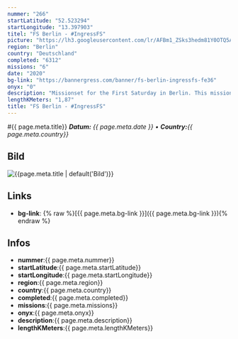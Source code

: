 ```yaml
---
nummer: "266"
startLatitude: "52.523294"
startLongitude: "13.397903"
titel: "FS Berlin - #IngressFS"
picture: "https://lh3.googleusercontent.com/lr/AFBm1_ZSks3hedm81Y0OTQ5ABhF_eNUfwIKmwN9_u1nufyO-iUzyvNu7pVMuzgmyLI143KxZVNtJzjRokjdfxxPCg2x1bdeGmlRUbrFwVN-pIgsZTqOOALJiUMBxFESGx5_-yWfS907fgfKF8C9Pedo5IuiAhisk-Cy3A3MEoEbquWY9hJehRQfdu2F4rZ7HuPBzOeShuM7unAwuzdpTRUOtjyayehyx2J9hlUVg3-540Gx2rdpSS18ct19PFitpvQ7JOnStVqfn1sLrc0SjLZudMeY1lhNx2MRm6ldPUU-NYX_eexbu2xKQx7ueySAaW-HGUuA8PjpbNE8X6xsClfy7HcO_98e9rSZlAY9yFM5d7A8Si2QmLMGfMeUceqCd2gTkWQCo7uPdZpE7EfAQjbnS2579BsysayjoAnRlQxfiWX4uJKuyDdCefu-F8bd5Vuswp7QE71Fs_NUmahRe5N4z8rI__P5Vr2ch8uEs8Yu0CE3dEtADQ33hqMGRbTVTDiXbvqkreucN0WcMd79-5Ru6EvRAWS1Ds-smQeFvmlDpAupDLuC2TA4f_UdnuTX20L314fo92_DAGE8rj5BGoOMellwCnZ9sV5WBrHtu6yRJinc0MTDdZ2JDE6sY1D-89UFTuARxV7tN-rkCnXk0NK8j8VmABGQ4gm6uQVimd_yP5PdPVSlvExpM8h-dj3qd8ELI5RojWE19dXUqPTVjz3CZsjCfChxKg9YSssdnVDyOzmiMaVkQ63Ie7TQzeC3N0osazY7TVXJ-4R-rKBjuK0pncU9T7LLavj6Bq2eArwMW7TNPly-AsZ608Ps3DzaJ8KgVr4nWlv0EcxxxpwiokrkgN4s4XqiUgwg"
region: "Berlin"
country: "Deutschland"
completed: "6312"
missions: "6"
date: "2020"
bg-link: "https://bannergress.com/banner/fs-berlin-ingressfs-fe36"
onyx: "0"
description: "Missionset for the First Saturday in Berlin. This mission is dedicated to all berlin hipsters."
lengthKMeters: "1,87"
title: "FS Berlin - #IngressFS"
---
```


#{{ page.meta.title}}
_**Datum:** {{ page.meta.date }} • **Country:**{{ page.meta.country}}_

## Bild
![{{page.meta.title | default('Bild')}}]({{page.meta.picture}})

## Links
- **bg-link**: {% raw %}[{{ page.meta.bg-link }}]({{ page.meta.bg-link }}){% endraw %}

## Infos
- **nummer**:{{ page.meta.nummer}}
- **startLatitude**:{{ page.meta.startLatitude}}
- **startLongitude**:{{ page.meta.startLongitude}}
- **region**:{{ page.meta.region}}
- **country**:{{ page.meta.country}}
- **completed**:{{ page.meta.completed}}
- **missions**:{{ page.meta.missions}}
- **onyx**:{{ page.meta.onyx}}
- **description**:{{ page.meta.description}}
- **lengthKMeters**:{{ page.meta.lengthKMeters}}

